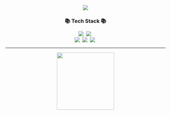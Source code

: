 <p align="center">
    <a href="https://hits.seeyoufarm.com"><img src="https://hits.seeyoufarm.com/api/count/incr/badge.svg?url=https://github.com/sig2nya&count_bg=%2341B883&title_bg=%23CDC2C2&icon=github.svg&icon_color=%23E7E7E7&title=hits&edge_flat=false"/>
  </a>
  <h3 align="center">📚 Tech Stack 📚</h3>
<p align="center">
  <img src="https://img.shields.io/badge/C-00599C?style=flat-square&logo=C%2B%2B&logoColor=white"/></a>&nbsp 
 <!-- <img src="https://img.shields.io/badge/C++-007396?style=flat-square&logo=cplusplus&logoColor=white"/></a>&nbsp -->
  <img src="https://img.shields.io/badge/Java-00599C?style=flat-square&logo=Java&logoColor=white"/></a>&nbsp
  <br>
  <img src="https://img.shields.io/badge/Linux-3766AB?style=flat-square&logo=Linux&logoColor=white"/></a>&nbsp 
  <img src="https://img.shields.io/badge/Mysql-E6B91E?style=flat-square&logo=MySql&logoColor=white"/></a>&nbsp
  <img src="https://img.shields.io/badge/Spring-6DB33F?style=flat-square&logo=Spring&logoColor=white"/></a>&nbsp
</p>
</p>

* * *
<p align="center">
<a href="https://github.com/sig2nya"><img align="center" style="height:180px" src="https://github-readme-stats.vercel.app/api/top-langs/?username=sig2nya&langs_count=5&layout=compact&theme=dark"/>
</p>
